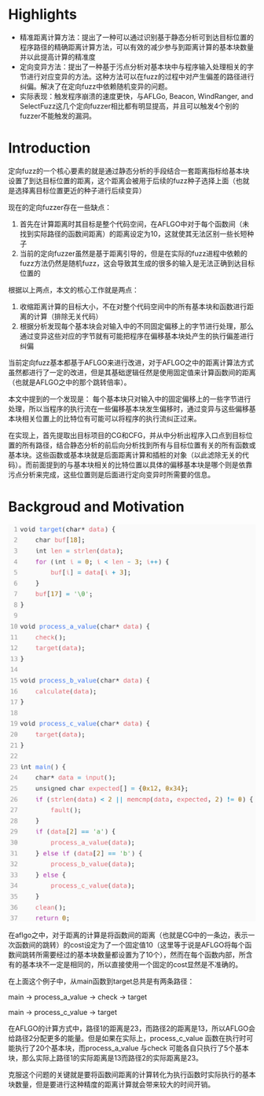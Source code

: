 # Highlights

- 精准距离计算方法：提出了一种可以通过识别基于静态分析可到达目标位置的程序路径的精确距离计算方法，可以有效的减少参与到距离计算的基本块数量并以此提高计算的精准度
- 定向变异方法：提出了一种基于污点分析对基本块中与程序输入处理相关的字节进行对应变异的方法。这种方法可以在fuzz的过程中对产生偏差的路径进行纠偏。解决了在定向fuzz中依赖随机变异的问题。
- 实际表现：触发程序崩溃的速度更快，与AFLGo, Beacon, WindRanger, and SelectFuzz这几个定向fuzzer相比都有明显提高，并且可以触发4个别的fuzzer不能触发的漏洞。

# Introduction

定向fuzz的一个核心要素的就是通过静态分析的手段结合一套距离指标给基本块设置了到达目标位置的距离，这个距离会被用于后续的fuzz种子选择上面（也就是选择离目标位置更近的种子进行后续变异）

现在的定向fuzzer存在一些缺点：

1. 首先在计算距离时其目标是整个代码空间，在AFLGO中对于每个函数间（未找到实际路径的函数间距离）的距离设定为10，这就使其无法区别一些长短种子
2. 当前的定向fuzzer虽然是基于距离引导的，但是在实际的fuzz进程中依赖的fuzz方法仍然是随机fuzz，这会导致其生成的很多的输入是无法正确到达目标位置的

根据以上两点，本文的核心工作就是两点：

1. 收缩距离计算的目标大小，不在对整个代码空间中的所有基本块和函数进行距离的计算（排除无关代码）
2. 根据分析发现每个基本块会对输入中的不同固定偏移上的字节进行处理，那么通过变异这些对应的字节就有可能把程序在偏移基本块处产生的执行偏差进行纠偏

当前定向fuzz基本都基于AFLGO来进行改进，对于AFLGO之中的距离计算法方式虽然都进行了一定的改进，但是其基础逻辑任然是使用固定值来计算函数间的距离（也就是AFLGO之中的那个跳转倍率）。

本文中提到的一个发现是： 每个基本块只对输入中的固定偏移上的一些字节进行处理，所以当程序的执行流在一些偏移基本块发生偏移时，通过变异与这些偏移基本块相关位置上的比特位有可能可以将程序的执行流纠正过来。

在实现上，首先提取出目标项目的CG和CFG，并从中分析出程序入口点到目标位置的所有路径，结合静态分析的前后向分析找到所有与目标位置有关的所有函数或基本块。这些函数或基本块就是后面距离计算和插桩的对象（以此滤除无关的代码）。而前面提到的与基本块相关的比特位置以具体的偏移基本块是哪个则是依靠污点分析来完成，这些位置则是后面进行定向变异时所需要的信息。

# Backgroud and Motivation

![image-20250630110115944](zuo-pathfuzz.assets/image-20250630110115944.png)

在aflgo之中，对于距离的计算是将函数间的距离（也就是CG中的一条边，表示一次函数间的跳转）的cost设定为了一个固定值10（这里等于说是AFLGO将每个函数间跳转所需要经过的基本块数量都设置为了10个），然而在每个函数内部，所含有的基本块不一定是相同的，所以直接使用一个固定的cost显然是不准确的。

在上面这个例子中，从main函数到target总共是有两条路径：

main → process_a_value → check → target

main → process_c_value → target

在AFLGO的计算方式中，路径1的距离是23，而路径2的距离是13，所以AFLGO会给路径2分配更多的能量。但是如果在实际上，process_c_value 函数在执行时可能执行了20个基本块，而process_a_value 与check 可能各自只执行了5个基本块，那么实际上路径1的实际距离是13而路径2的实际距离是23。

克服这个问题的关键就是要将函数间距离的计算转化为执行函数时实际执行的基本块数量，但是要进行这种精度的距离计算就会带来较大的时间开销。